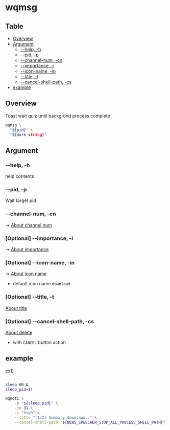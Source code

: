 # wqmsg

Table
-----------------
* [Overview](#overview)
* [Argument](#argument)
  * [--help, -h](#help) 
  * [--pid, -p](#pid)
  * [--channel-num, -cn](#channel-num)
  * [--importance, -i](#importance)
  * [--icon-name, -in](#icon-name)
  * [--title, -t](#title)
  * [--cancel-shell-path, -cs](#cancel-shell-path)
* [example](#example)

## Overview

Toast wait quiz until backgrond process complete


```sh.sh
wqmsg \
  "${pid}" \
  "${mark string}"
```

## Argument

### --help, -h <a id="help"></a>

help contents

### --pid, -p <a id="pid"></a>

Wait target pid

### --channel-num, -cn <a id="channel-num"></a>

-> [About channel num](https://github.com/puutaro/CommandClick/blob/master/md/developer/custom_shell_commands/noti.md#channel_num)

### [Optional] --importance, -i <a id="importance"></a>

-> [About importance](https://github.com/puutaro/CommandClick/blob/master/md/developer/custom_shell_commands/noti.md#importance)

### [Optional] --icon-name, -in <a id="icon-name"></a>

-> [About icon name](https://github.com/puutaro/CommandClick/blob/master/md/developer/custom_shell_commands/noti.md#icon_name)

- default icon name `download`

### [Optional] --title, -t <a id="title"></a>

[About title](https://github.com/puutaro/CommandClick/blob/master/md/developer/custom_shell_commands/noti.md#title)

### [Optional] --cancel-shell-path, -cs <a id="cancel-shell-path"></a>

[About delete](https://github.com/puutaro/CommandClick/blob/master/md/developer/custom_shell_commands/noti.md#delete)

- with `CANCEL` button action

## example

ex1)

```sh.sh

sleep 60 &
sleep_pid=$!

wqnoti \
	-p "${sleep_pid}" \
	-cn 31 \
	-i "high" \
	--title "[1/2] Summary downlaod.." \
	--cancel-shell-path "${NEWS_SPEECHER_STOP_ALL_PROCESS_SHELL_PATH}"

```

